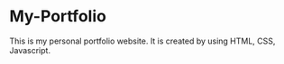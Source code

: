 # My-Portfolio
This is my personal portfolio website.
It is created by using HTML, CSS, Javascript.
